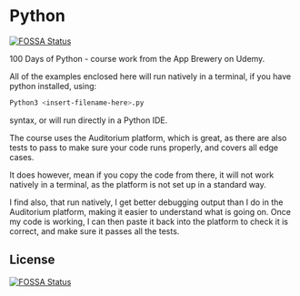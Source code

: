# Python
[![FOSSA Status](https://app.fossa.com/api/projects/git%2Bgithub.com%2Ffred-sheehan%2FPython.svg?type=shield)](https://app.fossa.com/projects/git%2Bgithub.com%2Ffred-sheehan%2FPython?ref=badge_shield)


100 Days of Python - course work from the App Brewery on Udemy.

All of the examples enclosed here will run natively in a terminal, if you have python installed, using:

```bash
Python3 <insert-filename-here>.py
```

syntax, or will run directly in a Python IDE.

The course uses the Auditorium platform, which is great, as there are also tests to pass to make sure your code runs properly, and covers all edge cases.

It does however, mean if you copy the code from there, it will not work natively in a terminal, as the platform is not set up in a standard way.

I find also, that run natively, I get better debugging output than I do in the Auditorium platform, making it easier to understand what is going on. Once my code is working, I can then paste it back into the platform to check it is correct, and make sure it passes all the tests.


## License
[![FOSSA Status](https://app.fossa.com/api/projects/git%2Bgithub.com%2Ffred-sheehan%2FPython.svg?type=large)](https://app.fossa.com/projects/git%2Bgithub.com%2Ffred-sheehan%2FPython?ref=badge_large)